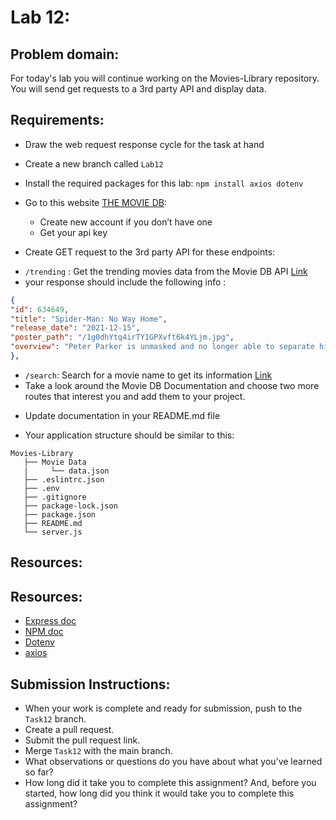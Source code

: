 # Lab 12:

## Problem domain:
For today's lab you will continue working on the Movies-Library repository. You will send get requests to a 3rd party API and display data.

## Requirements:
* Draw the web request response cycle for the task at hand
* Create a new branch called `Lab12`
* Install the required packages for this lab: `npm install axios dotenv`
* Go to this website [THE MOVIE DB](https://developers.themoviedb.org/3):
  - Create new account if you don’t have one
  - Get your api key

* Create GET request to the 3rd party API for these endpoints:
 - `/trending` : Get the trending movies data from the Movie DB API [Link](https://api.themoviedb.org/3/trending/all/week?api_key=37ddc7081e348bf246a42f3be2b3dfd0&language=en-US)
 -  your response should include the following info :
```json
{
"id": 634649,
"title": "Spider-Man: No Way Home",
"release_date": "2021-12-15",
"poster_path": "/1g0dhYtq4irTY1GPXvft6k4YLjm.jpg",
"overview": "Peter Parker is unmasked and no longer able to separate his normal life from the high-stakes of being a super-hero. When he asks for help from Doctor Strange the stakes become even more dangerous, forcing him to discover what it truly means to be Spider-Man."
},
```
 - `/search`: Search for a movie name to get its information [Link](https://api.themoviedb.org/3/search/movie?api_key=668baa4bb128a32b82fe0c15b21dd699&language=en-US&query=The&page=2)
 - Take a look around the Movie DB Documentation and choose two more routes that interest you and add them to your project.

* Update documentation in your README.md file

- Your application structure should be similar to this:
```
Movies-Library
   ├── Movie Data
   |     └── data.json
   ├── .eslintrc.json
   ├── .env
   ├── .gitignore
   ├── package-lock.json
   ├── package.json
   ├── README.md
   └── server.js
```

## Resources:
## Resources:
* [Express doc](http://expressjs.com/en/4x/api.html)
* [NPM doc](https://docs.npmjs.com/)
* [Dotenv](https://www.npmjs.com/package/dotenv)
* [axios](https://www.npmjs.com/package/axios)


## Submission Instructions:
- When your work is complete and ready for submission, push to the `Task12` branch.
- Create a pull request.
- Submit the pull request link.
- Merge `Task12` with the main branch.
- What observations or questions do you have about what you’ve learned so far?
- How long did it take you to complete this assignment? And, before you started, how long did you think it would take you to complete this assignment?
